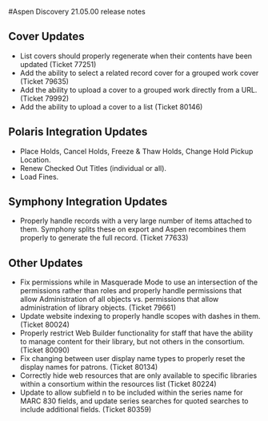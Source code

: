 #Aspen Discovery 21.05.00 release notes
## Cover Updates
- List covers should properly regenerate when their contents have been updated (Ticket 77251)
- Add the ability to select a related record cover for a grouped work cover (Ticket 79635)
- Add the ability to upload a cover to a grouped work directly from a URL. (Ticket 79992)
- Add the ability to upload a cover to a list (Ticket 80146)

## Polaris Integration Updates
- Place Holds, Cancel Holds, Freeze & Thaw Holds, Change Hold Pickup Location.
- Renew Checked Out Titles (individual or all). 
- Load Fines. 

## Symphony Integration Updates
- Properly handle records with a very large number of items attached to them. Symphony splits these on export and Aspen recombines them properly to generate the full record. (Ticket 77633)

## Other Updates
- Fix permissions while in Masquerade Mode to use an intersection of the permissions rather than roles and properly handle permissions that allow Administration of all objects vs. permissions that allow administration of library objects. (Ticket 79661)
- Update website indexing to properly handle scopes with dashes in them. (Ticket 80024)
- Properly restrict Web Builder functionality for staff that have the ability to manage content for their library, but not others in the consortium. (Ticket 80090)
- Fix changing between user display name types to properly reset the display names for patrons. (Ticket 80134)
- Correctly hide web resources that are only available to specific libraries within a consortium within the resources list (Ticket 80224)
- Update to allow subfield n to be included within the series name for MARC 830 fields, and update series searches for quoted searches to include additional fields. (Ticket 80359)